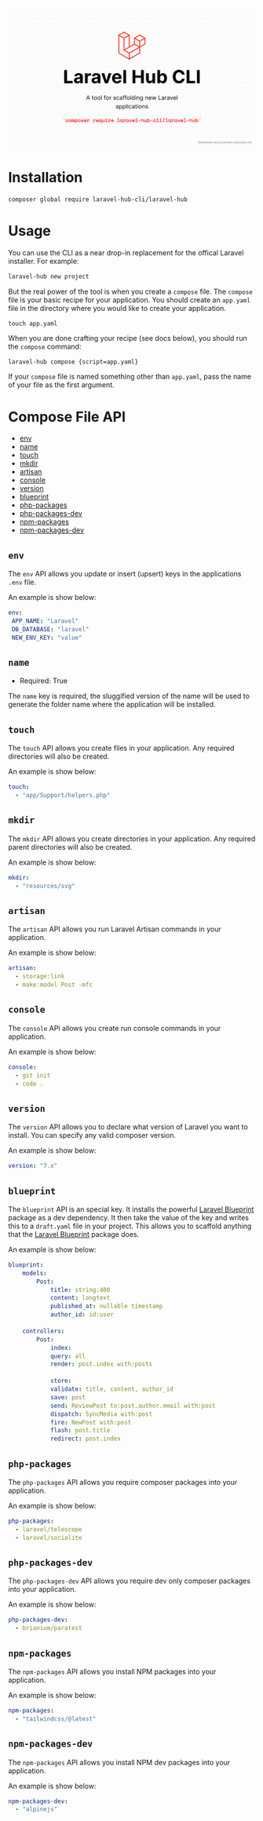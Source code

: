![Banner](banner.png)

# Installation

```bash
composer global require laravel-hub-cli/laravel-hub
```

# Usage

You can use the CLI as a near drop-in replacement for the offical Laravel installer. For example:

```bash
laravel-hub new project
```

But the real power of the tool is when you create a `compose` file. The `compose` file is your basic recipe for your application. You should create an `app.yaml` file in the directory where you would like to create your application.

```touch
touch app.yaml
```

When you are done crafting your recipe (see docs below), you should run the `compose` command:

```bash
laravel-hub compose {script=app.yaml}
```

If your `compose` file is named something other than `app.yaml`, pass the name of your file as the first argument.

# Compose File API

- [env](#env)
- [name](#name)
- [touch](#touch)
- [mkdir](#mkdir)
- [artisan](#artisan)
- [console](#console)
- [version](#version)
- [blueprint](#blueprint)
- [php-packages](#php-packages)
- [php-packages-dev](#php-packages-dev)
- [npm-packages](#npm-packages)
- [npm-packages-dev](#npm-packages)

## `env`

The `env` API allows you update or insert (upsert) keys in the applications `.env` file.

An example is show below:

```yaml
env:
 APP_NAME: "Laravel"
 DB_DATABASE: "laravel"
 NEW_ENV_KEY: "value"
```

## `name`

- Required: True

The `name` key is required, the sluggified version of the name will be used to generate the folder name where the application will be installed.

## `touch`

The `touch` API allows you create files in your application. Any required directories will also be created.

An example is show below:

```yaml
touch:
  - "app/Support/helpers.php"
```

## `mkdir`

The `mkdir` API allows you create directories in your application. Any required parent directories will also be created.

An example is show below:

```yaml
mkdir:
  - "resources/svg"
```

## `artisan`

The `artisan` API allows you run Laravel Artisan commands in your application.

An example is show below:

```yaml
artisan:
  - storage:link
  - make:model Post -mfc
```

## `console`

The `console` API allows you create run console commands in your application. 

An example is show below:

```yaml
console:
  - git init
  - code .
```

## `version`

The `version` API allows you to declare what version of Laravel you want to install. You can specify any valid composer version.

An example is show below:

```yaml
version: "7.x"
```

## `blueprint`

The `blueprint` API is an special key. It installs the powerful [Laravel Blueprint](https://blueprint.laravelshift.com/) package as a dev dependency. It then take the value of the key and writes this to a `draft.yaml` file in your project. This allows you to scaffold anything that the [Laravel Blueprint](https://blueprint.laravelshift.com/) package does. 

An example is show below:

```yaml
blueprint: 
    models:
        Post:
            title: string:400
            content: longtext
            published_at: nullable timestamp
            author_id: id:user

    controllers:
        Post:
            index:
            query: all
            render: post.index with:posts

            store:
            validate: title, content, author_id
            save: post
            send: ReviewPost to:post.author.email with:post
            dispatch: SyncMedia with:post
            fire: NewPost with:post
            flash: post.title
            redirect: post.index
```

## `php-packages`

The `php-packages` API allows you require composer packages into your application.

An example is show below:

```yaml
php-packages:
  - laravel/telescope
  - laravel/socialite
```

## `php-packages-dev`

The `php-packages-dev` API allows you require dev only composer packages into your application.

An example is show below:

```yaml
php-packages-dev:
  - brianium/paratest
```

## `npm-packages`

The `npm-packages` API allows you install NPM packages into your application.

An example is show below:

```yaml
npm-packages:
  - "tailwindcss/@latest"
```

## `npm-packages-dev`

The `npm-packages` API allows you install NPM dev packages into your application.

An example is show below:

```yaml
npm-packages-dev:
  - "alpinejs"
```